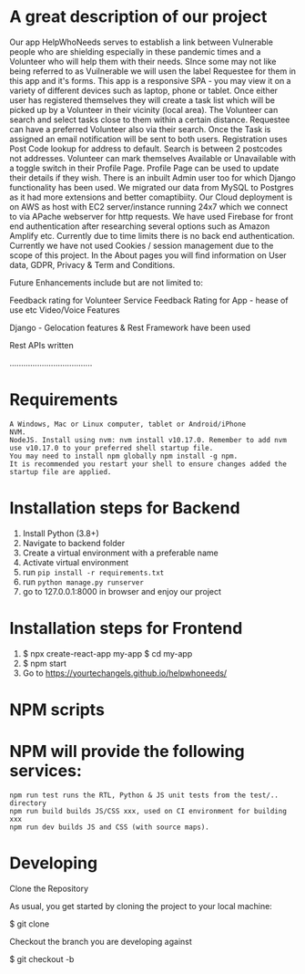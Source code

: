 # A great description of our project

Our app HelpWhoNeeds serves to establish a link between Vulnerable people who are shielding especially in these pandemic times and a Volunteer who will help them with their needs. SInce some may not like being referred to as Vuilnerable we will usen the label Requestee for them in this app and it's forms.
This app is a responsive SPA - you may view it on a variety of different devices such as laptop, phone or tablet. Once either user has registered themselves they will create a task list which will be picked up by a Volunteer in their vicinity (local area). The Volunteer can search and select tasks close to them within a certain distance. Requestee can have a preferred Volunteer also via their search. Once the Task is assigned an email notification will be sent to both users.
Registration uses Post Code lookup for address to default. Search is between 2 postcodes not addresses.
Volunteer can mark themselves Available or Unavailable with a toggle switch in their Profile Page. Profile Page can be used to update their details if they wish.
There is an inbuilt Admin user too for which Django functionality has been used.
We migrated our data from MySQL to Postgres as it had more extensions and better comaptibiity.
Our Cloud deployment is on AWS as host with EC2 server/instance running 24x7 which we connect to via APache webserver for http requests.
We have used Firebase for front end authentication after researching several options such as Amazon Amplify etc. Currently due to time limits there is no back end authentication.
Currently we have not used Cookies / session management due to the scope of this project.
In the About pages you will find information on User data, GDPR, Privacy & Term and Conditions.

Future Enhancements include but are not limited to:

Feedback rating for Volunteer Service
Feedback Rating for App - hease of use etc
Video/Voice Features

Django - Gelocation features & Rest Framework have been used

Rest APIs written


....................................
# Requirements

    A Windows, Mac or Linux computer, tablet or Android/iPhone
    NVM.
    NodeJS. Install using nvm: nvm install v10.17.0. Remember to add nvm use v10.17.0 to your preferred shell startup file.
    You may need to install npm globally npm install -g npm.
    It is recommended you restart your shell to ensure changes added the startup file are applied.

# Installation steps for Backend
1. Install Python (3.8+)
2. Navigate to backend folder
3. Create a virtual environment with a preferable name
4. Activate virtual environment
5. run `pip install -r requirements.txt`
6. run `python manage.py runserver`
7. go to 127.0.0.1:8000 in browser and enjoy our project

 # Installation steps for Frontend
1. $ npx create-react-app my-app
   $ cd my-app
2. $ npm start 
3.  Go to https://yourtechangels.github.io/helpwhoneeds/

# NPM scripts

# NPM will provide the following services:

    npm run test runs the RTL, Python & JS unit tests from the test/.. directory
    npm run build builds JS/CSS xxx, used on CI environment for building xxx
    npm run dev builds JS and CSS (with source maps).

# Developing
Clone the Repository

As usual, you get started by cloning the project to your local machine:

$ git clone <copiedlinkfromrepo>

Checkout the branch you are developing against

$ git checkout -b <new-branch>
